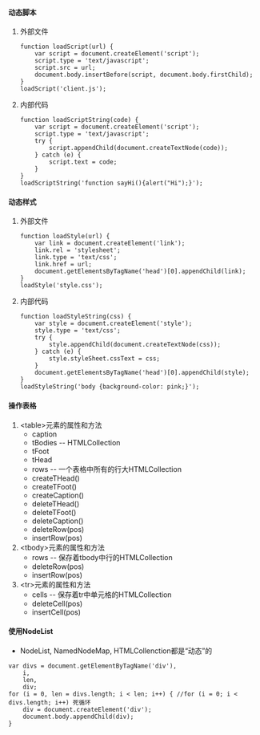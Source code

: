 #### 动态脚本
1. 外部文件
   ```
   function loadScript(url) {
       var script = document.createElement('script');
       script.type = 'text/javascript';
       script.src = url;
       document.body.insertBefore(script, document.body.firstChild);
   }
   loadScript('client.js');
   ```
2. 内部代码
   ```
   function loadScriptString(code) {
       var script = document.createElement('script');
       script.type = 'text/javascript';
       try {
           script.appendChild(document.createTextNode(code));
       } catch (e) {
           script.text = code;
       }
   }
   loadScriptString('function sayHi(){alert("Hi");}');
   ```

#### 动态样式
1. 外部文件
   ```
   function loadStyle(url) {
       var link = document.createElement('link');
       link.rel = 'stylesheet';
       link.type = 'text/css';
       link.href = url;
       document.getElementsByTagName('head')[0].appendChild(link);
   }
   loadStyle('style.css');
   ```
2. 内部代码
   ```
   function loadStyleString(css) {
       var style = document.createElement('style');
       style.type = 'text/css';
       try {
           style.appendChild(document.createTextNode(css));
       } catch (e) {
           style.styleSheet.cssText = css;
       }
       document.getElementsByTagName('head')[0].appendChild(style);
   }
   loadStyleString('body {background-color: pink;}');
   ```

#### 操作表格
1. \<table>元素的属性和方法
   + caption
   + tBodies -- HTMLCollection
   + tFoot
   + tHead
   + rows -- 一个表格中所有的行大HTMLCollection
   + createTHead()
   + createTFoot()
   + createCaption()
   + deleteTHead()
   + deleteTFoot()
   + deleteCaption()
   + deleteRow(pos)
   + insertRow(pos)
2. \<tbody>元素的属性和方法
   + rows -- 保存着tbody中行的HTMLCollection
   + deleteRow(pos)
   + insertRow(pos)
3. \<tr>元素的属性和方法
   + cells -- 保存着tr中单元格的HTMLCollection
   + deleteCell(pos)
   + insertCell(pos)

#### 使用NodeList
  + NodeList, NamedNodeMap, HTMLCollenction都是“动态”的
  ```
  var divs = document.getElementByTagName('div'),
      i,
      len,
      div;
  for (i = 0, len = divs.length; i < len; i++) { //for (i = 0; i < divs.length; i++) 死循环
      div = document.createElement('div');
      document.body.appendChild(div);
  }
  ```